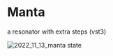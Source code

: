 # Manta
a resonator with extra steps (vst3)

![2022_11_13_manta state](https://user-images.githubusercontent.com/54960398/201516860-36b911e8-fd7c-4cbd-b187-147ccdaefb5e.png)
